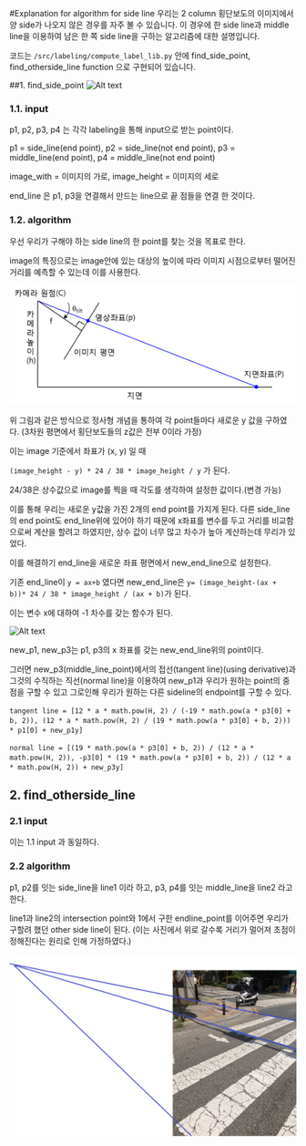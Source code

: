 #Explanation for algorithm for side line
우리는 2 column 횡단보도의 이미지에서 양 side가 나오지 않은 경우를 자주 볼 수 있습니다. 이 경우에 한 side line과 middle line을 이용하여 남은 한 쪽 side line을 구하는 알고리즘에 대한 설명입니다.

코드는 `/src/labeling/compute_label_lib.py` 안에 find_side_point, find_otherside_line function 으로 구현되어 있습니다.

##1.  find_side_point
![Alt text](/images/sideline_explain0.jpg)

### 1.1. input

p1, p2, p3, p4 는 각각 labeling을 통해 input으로 받는 point이다. 

p1 = side_line(end point), p2 = side_line(not end point), p3 = middle_line(end point), p4 = middle_line(not end point)

image_with = 이미지의 가로, image_height = 이미지의 세로

end_line 은 p1, p3을 연결해서 만드는 line으로 끝 점들을 연결 한 것이다.

### 1.2. algorithm

우선 우리가 구해야 하는 side line의 한 point를 찾는 것을 목표로 한다.

image의 특징으로는 image안에 있는 대상의 높이에 따라 이미지 시점으로부터 떨어진 거리를 예측할 수 있는데 이를 사용한다.
 
![Alt text](/images/sideline_explain1.png)

위 그림과 같은 방식으로 정사형 개념을 통하여 각 point들마다 새로운 y 값을 구하였다. (3차원 평면에서 횡단보도들의 z값은 전부 0이라 가정)

이는 image 기준에서 좌표가 (x, y) 일 때 

`(image_height - y) * 24 / 38 * image_height / y`
가 된다.

24/38은 상수값으로 image를 찍을 때 각도를 생각하여 설정한 값이다.(변경 가능)

이를 통해 우리는 새로운 y값을 가진 2개의 end point를 가지게 된다. 다른 side_line의 end point도 end_line위에 있어야 하기 때문에 x좌표를 변수를 두고 거리를 비교함으로써 계산을 할려고 하였지만, 상수 값이 너무 많고 차수가 높아 계산하는데 무리가 있었다.

이를 해결하기 end_line을 새로운 좌표 평면에서 new_end_line으로 설정한다.

기존 end_line이 `y = ax+b` 였다면 new_end_line은 `y= (image_height-(ax + b))* 24 / 38 * image_height / (ax + b)`가 된다.

이는 변수 x에 대하여 -1 차수를 갖는 함수가 된다. 

![Alt text](/images/sideline_explain2.jpg)

new_p1, new_p3는 p1, p3의 x 좌표를 갖는 new_end_line위의 point이다.

그러면 new_p3(middle_line_point)에서의 접선(tangent line)(using derivative)과 그것의 수직하는 직선(normal line)을 이용하여 new_p1과 우리가 원하는 point의 중점을 구할 수 있고 그로인해 우리가 원하는 다른 sideline의 endpoint를 구할 수 있다.

`tangent line = [12 * a * math.pow(H, 2) / (-19 * math.pow(a * p3[0] + b, 2)),
             (12 * a * math.pow(H, 2) / (19 * math.pow(a * p3[0] + b, 2))) * p1[0] + new_p1y]`

`normal line = [(19 * math.pow(a * p3[0] + b, 2)) / (12 * a * math.pow(H, 2)),
             -p3[0] * (19 * math.pow(a * p3[0] + b, 2)) / (12 * a * math.pow(H, 2)) + new_p3y]`

## 2. find_otherside_line

### 2.1 input

이는 1.1 input 과 동일하다. 

### 2.2 algorithm

p1, p2를 잇는 side_line을 line1 이라 하고, p3, p4를 잇는 middle_line을 line2 라고 한다.

line1과 line2의 intersection point와 1에서 구한 endline_point를 이어주면 우리가 구할려 했던 other side line이 된다.
(이는 사진에서 위로 갈수록 거리가 멀어져 초점이 정해진다는 원리로 인해 가정하였다.)

![Alt text](/images/sideline_explain3.png)